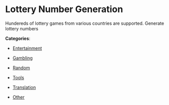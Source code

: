 # Lottery Number Generation

Hundereds of lottery games from various countries are supported. Generate lottery numbers

**Categories**:

- [Entertainment](https://github/apis-list/apis-list#entertainment)

- [Gambling](https://github/apis-list/apis-list#gambling)

- [Random](https://github/apis-list/apis-list#random)

- [Tools](https://github/apis-list/apis-list#tools)

- [Translation](https://github/apis-list/apis-list#translation)

- [Other](https://github/apis-list/apis-list#other)



